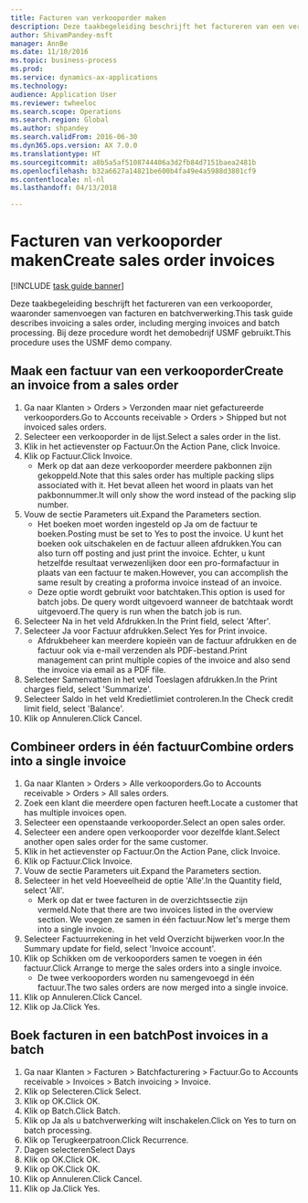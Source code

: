 ```yaml
--- 
title: Facturen van verkooporder maken
description: Deze taakbegeleiding beschrijft het factureren van een verkooporder, waaronder samenvoegen van facturen en batchverwerking.
author: ShivamPandey-msft
manager: AnnBe
ms.date: 11/10/2016
ms.topic: business-process
ms.prod: 
ms.service: dynamics-ax-applications
ms.technology: 
audience: Application User
ms.reviewer: twheeloc
ms.search.scope: Operations
ms.search.region: Global
ms.author: shpandey
ms.search.validFrom: 2016-06-30
ms.dyn365.ops.version: AX 7.0.0
ms.translationtype: HT
ms.sourcegitcommit: a8b5a5af5108744406a3d2fb84d7151baea2481b
ms.openlocfilehash: b32a6627a14821be600b4fa49e4a5988d3801cf9
ms.contentlocale: nl-nl
ms.lasthandoff: 04/13/2018

---
```

# <a name="create-sales-order-invoices"></a><span data-ttu-id="80029-103">Facturen van verkooporder maken</span><span class="sxs-lookup"><span data-stu-id="80029-103">Create sales order invoices</span></span>

[!INCLUDE [task guide banner](../../includes/task-guide-banner.md)]

<span data-ttu-id="80029-104">Deze taakbegeleiding beschrijft het factureren van een verkooporder, waaronder samenvoegen van facturen en batchverwerking.</span><span class="sxs-lookup"><span data-stu-id="80029-104">This task guide describes invoicing a sales order, including merging invoices and batch processing.</span></span> <span data-ttu-id="80029-105">Bij deze procedure wordt het demobedrijf USMF gebruikt.</span><span class="sxs-lookup"><span data-stu-id="80029-105">This procedure uses the USMF demo company.</span></span>


## <a name="create-an-invoice-from-a-sales-order"></a><span data-ttu-id="80029-106">Maak een factuur van een verkooporder</span><span class="sxs-lookup"><span data-stu-id="80029-106">Create an invoice from a sales order</span></span>
1. <span data-ttu-id="80029-107">Ga naar Klanten > Orders > Verzonden maar niet gefactureerde verkooporders.</span><span class="sxs-lookup"><span data-stu-id="80029-107">Go to Accounts receivable > Orders > Shipped but not invoiced sales orders.</span></span>
2. <span data-ttu-id="80029-108">Selecteer een verkooporder in de lijst.</span><span class="sxs-lookup"><span data-stu-id="80029-108">Select a sales order in the list.</span></span> 
3. <span data-ttu-id="80029-109">Klik in het actievenster op Factuur.</span><span class="sxs-lookup"><span data-stu-id="80029-109">On the Action Pane, click Invoice.</span></span>
4. <span data-ttu-id="80029-110">Klik op Factuur.</span><span class="sxs-lookup"><span data-stu-id="80029-110">Click Invoice.</span></span>
    * <span data-ttu-id="80029-111">Merk op dat aan deze verkooporder meerdere pakbonnen zijn gekoppeld.</span><span class="sxs-lookup"><span data-stu-id="80029-111">Note that this sales order has multiple packing slips associated with it.</span></span> <span data-ttu-id="80029-112">Het bevat alleen het woord <multiple> in plaats van het pakbonnummer.</span><span class="sxs-lookup"><span data-stu-id="80029-112">It will only show the word <multiple> instead of the packing slip number.</span></span>  
5. <span data-ttu-id="80029-113">Vouw de sectie Parameters uit.</span><span class="sxs-lookup"><span data-stu-id="80029-113">Expand the Parameters section.</span></span>
    * <span data-ttu-id="80029-114">Het boeken moet worden ingesteld op Ja om de factuur te boeken.</span><span class="sxs-lookup"><span data-stu-id="80029-114">Posting must be set to Yes to post the invoice.</span></span> <span data-ttu-id="80029-115">U kunt het boeken ook uitschakelen en de factuur alleen afdrukken.</span><span class="sxs-lookup"><span data-stu-id="80029-115">You can also turn off posting and just print the invoice.</span></span> <span data-ttu-id="80029-116">Echter, u kunt hetzelfde resultaat verwezenlijken door een pro-formafactuur in plaats van een factuur te maken.</span><span class="sxs-lookup"><span data-stu-id="80029-116">However, you can accomplish the same result by creating a proforma invoice instead of an invoice.</span></span>  
    * <span data-ttu-id="80029-117">Deze optie wordt gebruikt voor batchtaken.</span><span class="sxs-lookup"><span data-stu-id="80029-117">This option is used for batch jobs.</span></span> <span data-ttu-id="80029-118">De query wordt uitgevoerd wanneer de batchtaak wordt uitgevoerd.</span><span class="sxs-lookup"><span data-stu-id="80029-118">The query is run when the batch job is run.</span></span>    
6. <span data-ttu-id="80029-119">Selecteer Na in het veld Afdrukken.</span><span class="sxs-lookup"><span data-stu-id="80029-119">In the Print field, select 'After'.</span></span>
7. <span data-ttu-id="80029-120">Selecteer Ja voor Factuur afdrukken.</span><span class="sxs-lookup"><span data-stu-id="80029-120">Select Yes for Print invoice.</span></span>
    * <span data-ttu-id="80029-121">Afdrukbeheer kan meerdere kopieën van de factuur afdrukken en de factuur ook via e-mail verzenden als PDF-bestand.</span><span class="sxs-lookup"><span data-stu-id="80029-121">Print management can print  multiple copies of the invoice and also send the invoice via email as a PDF file.</span></span>  
8. <span data-ttu-id="80029-122">Selecteer Samenvatten in het veld Toeslagen afdrukken.</span><span class="sxs-lookup"><span data-stu-id="80029-122">In the Print charges field, select 'Summarize'.</span></span>
9. <span data-ttu-id="80029-123">Selecteer Saldo in het veld Kredietlimiet controleren.</span><span class="sxs-lookup"><span data-stu-id="80029-123">In the Check credit limit field, select 'Balance'.</span></span>
10. <span data-ttu-id="80029-124">Klik op Annuleren.</span><span class="sxs-lookup"><span data-stu-id="80029-124">Click Cancel.</span></span>

## <a name="combine-orders-into-a-single-invoice"></a><span data-ttu-id="80029-125">Combineer orders in één factuur</span><span class="sxs-lookup"><span data-stu-id="80029-125">Combine orders into a single invoice</span></span>
1. <span data-ttu-id="80029-126">Ga naar Klanten > Orders > Alle verkooporders.</span><span class="sxs-lookup"><span data-stu-id="80029-126">Go to Accounts receivable > Orders > All sales orders.</span></span>
2. <span data-ttu-id="80029-127">Zoek een klant die meerdere open facturen heeft.</span><span class="sxs-lookup"><span data-stu-id="80029-127">Locate a customer that has multiple invoices open.</span></span>
3. <span data-ttu-id="80029-128">Selecteer een openstaande verkooporder.</span><span class="sxs-lookup"><span data-stu-id="80029-128">Select an open sales order.</span></span>
4. <span data-ttu-id="80029-129">Selecteer een andere open verkooporder voor dezelfde klant.</span><span class="sxs-lookup"><span data-stu-id="80029-129">Select another open sales order for the same customer.</span></span>
5. <span data-ttu-id="80029-130">Klik in het actievenster op Factuur.</span><span class="sxs-lookup"><span data-stu-id="80029-130">On the Action Pane, click Invoice.</span></span>
6. <span data-ttu-id="80029-131">Klik op Factuur.</span><span class="sxs-lookup"><span data-stu-id="80029-131">Click Invoice.</span></span>
7. <span data-ttu-id="80029-132">Vouw de sectie Parameters uit.</span><span class="sxs-lookup"><span data-stu-id="80029-132">Expand the Parameters section.</span></span>
8. <span data-ttu-id="80029-133">Selecteer in het veld Hoeveelheid de optie 'Alle'.</span><span class="sxs-lookup"><span data-stu-id="80029-133">In the Quantity field, select 'All'.</span></span>
    * <span data-ttu-id="80029-134">Merk op dat er twee facturen in de overzichtssectie zijn vermeld.</span><span class="sxs-lookup"><span data-stu-id="80029-134">Note that there are two invoices listed in the overview section.</span></span> <span data-ttu-id="80029-135">We voegen ze samen in één factuur.</span><span class="sxs-lookup"><span data-stu-id="80029-135">Now let's merge them into a single invoice.</span></span>  
9. <span data-ttu-id="80029-136">Selecteer Factuurrekening in het veld Overzicht bijwerken voor.</span><span class="sxs-lookup"><span data-stu-id="80029-136">In the Summary update for field, select 'Invoice account'.</span></span>
10. <span data-ttu-id="80029-137">Klik op Schikken om de verkooporders samen te voegen in één factuur.</span><span class="sxs-lookup"><span data-stu-id="80029-137">Click Arrange to merge the sales orders into a single invoice.</span></span>
    * <span data-ttu-id="80029-138">De twee verkooporders worden nu samengevoegd in één factuur.</span><span class="sxs-lookup"><span data-stu-id="80029-138">The two sales orders are now merged into a single invoice.</span></span>   
11. <span data-ttu-id="80029-139">Klik op Annuleren.</span><span class="sxs-lookup"><span data-stu-id="80029-139">Click Cancel.</span></span>
12. <span data-ttu-id="80029-140">Klik op Ja.</span><span class="sxs-lookup"><span data-stu-id="80029-140">Click Yes.</span></span>

## <a name="post-invoices-in-a-batch"></a><span data-ttu-id="80029-141">Boek facturen in een batch</span><span class="sxs-lookup"><span data-stu-id="80029-141">Post invoices in a batch</span></span>
1. <span data-ttu-id="80029-142">Ga naar Klanten > Facturen > Batchfacturering > Factuur.</span><span class="sxs-lookup"><span data-stu-id="80029-142">Go to Accounts receivable > Invoices > Batch invoicing > Invoice.</span></span>
2. <span data-ttu-id="80029-143">Klik op Selecteren.</span><span class="sxs-lookup"><span data-stu-id="80029-143">Click Select.</span></span>
3. <span data-ttu-id="80029-144">Klik op OK.</span><span class="sxs-lookup"><span data-stu-id="80029-144">Click OK.</span></span>
4. <span data-ttu-id="80029-145">Klik op Batch.</span><span class="sxs-lookup"><span data-stu-id="80029-145">Click Batch.</span></span>
5. <span data-ttu-id="80029-146">Klik op Ja als u batchverwerking wilt inschakelen.</span><span class="sxs-lookup"><span data-stu-id="80029-146">Click on Yes to turn on batch processing.</span></span>
6. <span data-ttu-id="80029-147">Klik op Terugkeerpatroon.</span><span class="sxs-lookup"><span data-stu-id="80029-147">Click Recurrence.</span></span>
7. <span data-ttu-id="80029-148">Dagen selecteren</span><span class="sxs-lookup"><span data-stu-id="80029-148">Select Days</span></span>
8. <span data-ttu-id="80029-149">Klik op OK.</span><span class="sxs-lookup"><span data-stu-id="80029-149">Click OK.</span></span>
9. <span data-ttu-id="80029-150">Klik op OK.</span><span class="sxs-lookup"><span data-stu-id="80029-150">Click OK.</span></span>
10. <span data-ttu-id="80029-151">Klik op Annuleren.</span><span class="sxs-lookup"><span data-stu-id="80029-151">Click Cancel.</span></span>
11. <span data-ttu-id="80029-152">Klik op Ja.</span><span class="sxs-lookup"><span data-stu-id="80029-152">Click Yes.</span></span>


